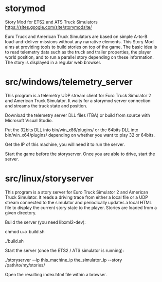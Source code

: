 # storymod
Story Mod for ETS2 and ATS Truck Simulators
https://sites.google.com/site/storymodsite/

Euro Truck and American Truck Simulators are based on simple A-to-B load-and-deliver
missions without any narrative elements. This Story Mod aims at providing tools to
build stories on top of the game. The basic idea is to read telemetry data such as
the truck and trailer properties, the player world position, and to run a parallel
story depending on these information. The story is displayed in a regular web browser.

src/windows/telemetry_server
============================
This program is a telemetry UDP stream client for Euro Truck Simulator 2 and
American Truck Simulator. It waits for a storymod server connection and streams
the truck state and position.

Download the telemetry server DLL files (TBA) or build from source with Microsoft Visual Studio.

Put the 32bits DLL into bin/win_x86/plugins/ or the 64bits DLL into bin/win_x64/plugins/
depending on whether you want to play 32 or 64bits.

Get the IP of this machine, you will need it to run the server.

Start the game before the storyserver. Once you are able to drive, start the server.

src/linux/storyserver
=====================
This program is a story server for Euro Truck Simulator 2 and
American Truck Simulator. It reads a driving trace from either a
local file or a UDP stream connected to the simulator and
periodically updates a local HTML file to display the current story
state to the player. Stories are loaded from a given directory.

Build the server (you need libxml2-dev):

chmod u+x build.sh

./build.sh

Start the server (once the ETS2 / ATS simulator is running):

./storyserver --ip this_machine_ip the_simulator_ip --story /path/to/my/stories/

Open the resulting index.html file within a browser.
